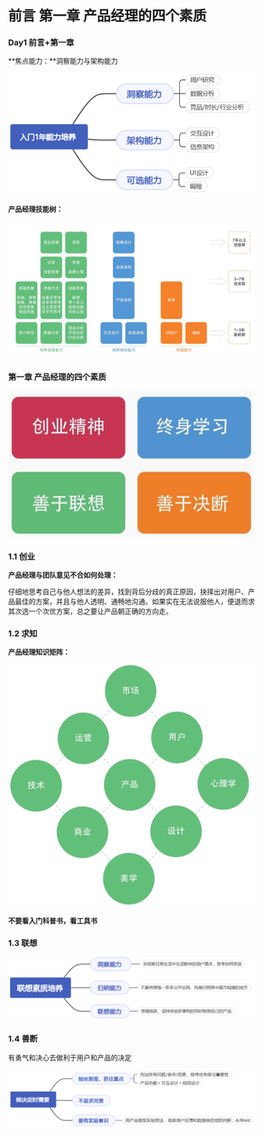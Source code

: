 # 前言 第一章 产品经理的四个素质

### **Day1 前言+第一章**

**焦点能力：**洞察能力与架构能力

![Untitled](%E5%89%8D%E8%A8%80%20%E7%AC%AC%E4%B8%80%E7%AB%A0%20%E4%BA%A7%E5%93%81%E7%BB%8F%E7%90%86%E7%9A%84%E5%9B%9B%E4%B8%AA%E7%B4%A0%E8%B4%A8%203ff9d41273bb49919f792f1322e6e5e9/Untitled.png)

**产品经理技能树：**

![Untitled](%E5%89%8D%E8%A8%80%20%E7%AC%AC%E4%B8%80%E7%AB%A0%20%E4%BA%A7%E5%93%81%E7%BB%8F%E7%90%86%E7%9A%84%E5%9B%9B%E4%B8%AA%E7%B4%A0%E8%B4%A8%203ff9d41273bb49919f792f1322e6e5e9/Untitled%201.png)

### 第一章 产品经理的四个素质

![Untitled](%E5%89%8D%E8%A8%80%20%E7%AC%AC%E4%B8%80%E7%AB%A0%20%E4%BA%A7%E5%93%81%E7%BB%8F%E7%90%86%E7%9A%84%E5%9B%9B%E4%B8%AA%E7%B4%A0%E8%B4%A8%203ff9d41273bb49919f792f1322e6e5e9/Untitled%202.png)

### **1.1 创业**

**产品经理与团队意见不合如何处理：**

仔细地思考自己与他人想法的差异，找到背后分歧的真正原因，抉择出对用户、产品最佳的方案，并且与他人透明、通畅地沟通。如果实在无法说服他人，便退而求其次选一个次优方案，总之要让产品朝正确的方向走。

### **1.2 求知**

**产品经理知识矩阵：**

![Untitled](%E5%89%8D%E8%A8%80%20%E7%AC%AC%E4%B8%80%E7%AB%A0%20%E4%BA%A7%E5%93%81%E7%BB%8F%E7%90%86%E7%9A%84%E5%9B%9B%E4%B8%AA%E7%B4%A0%E8%B4%A8%203ff9d41273bb49919f792f1322e6e5e9/Untitled%203.png)

**不要看入门科普书，看工具书**

### **1.3 联想**

![Untitled](%E5%89%8D%E8%A8%80%20%E7%AC%AC%E4%B8%80%E7%AB%A0%20%E4%BA%A7%E5%93%81%E7%BB%8F%E7%90%86%E7%9A%84%E5%9B%9B%E4%B8%AA%E7%B4%A0%E8%B4%A8%203ff9d41273bb49919f792f1322e6e5e9/Untitled%204.png)

### 1.4 善断

有勇气和决心去做利于用户和产品的决定

![Untitled](%E5%89%8D%E8%A8%80%20%E7%AC%AC%E4%B8%80%E7%AB%A0%20%E4%BA%A7%E5%93%81%E7%BB%8F%E7%90%86%E7%9A%84%E5%9B%9B%E4%B8%AA%E7%B4%A0%E8%B4%A8%203ff9d41273bb49919f792f1322e6e5e9/Untitled%205.png)